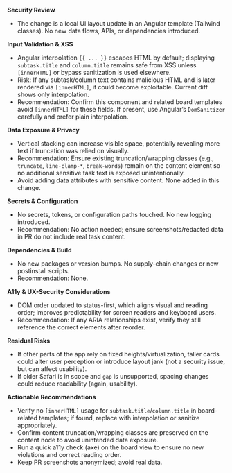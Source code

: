 **Security Review**

- The change is a local UI layout update in an Angular template (Tailwind classes). No new data flows, APIs, or dependencies introduced.

**Input Validation & XSS**
- Angular interpolation `{{ ... }}` escapes HTML by default; displaying `subtask.title` and `column.title` remains safe from XSS unless `[innerHTML]` or bypass sanitization is used elsewhere.
- Risk: If any subtask/column text contains malicious HTML and is later rendered via `[innerHTML]`, it could become exploitable. Current diff shows only interpolation.
- Recommendation: Confirm this component and related board templates avoid `[innerHTML]` for these fields. If present, use Angular’s `DomSanitizer` carefully and prefer plain interpolation.

**Data Exposure & Privacy**
- Vertical stacking can increase visible space, potentially revealing more text if truncation was relied on visually.
- Recommendation: Ensure existing truncation/wrapping classes (e.g., `truncate`, `line-clamp-*`, `break-words`) remain on the content element so no additional sensitive task text is exposed unintentionally.
- Avoid adding data attributes with sensitive content. None added in this change.

**Secrets & Configuration**
- No secrets, tokens, or configuration paths touched. No new logging introduced.
- Recommendation: No action needed; ensure screenshots/redacted data in PR do not include real task content.

**Dependencies & Build**
- No new packages or version bumps. No supply-chain changes or new postinstall scripts.
- Recommendation: None.

**A11y & UX-Security Considerations**
- DOM order updated to status-first, which aligns visual and reading order; improves predictability for screen readers and keyboard users.
- Recommendation: If any ARIA relationships exist, verify they still reference the correct elements after reorder.

**Residual Risks**
- If other parts of the app rely on fixed heights/virtualization, taller cards could alter user perception or introduce layout jank (not a security issue, but can affect usability).
- If older Safari is in scope and `gap` is unsupported, spacing changes could reduce readability (again, usability).

**Actionable Recommendations**
- Verify no `[innerHTML]` usage for `subtask.title`/`column.title` in board-related templates; if found, replace with interpolation or sanitize appropriately.
- Confirm content truncation/wrapping classes are preserved on the content node to avoid unintended data exposure.
- Run a quick a11y check (axe) on the board view to ensure no new violations and correct reading order.
- Keep PR screenshots anonymized; avoid real data.